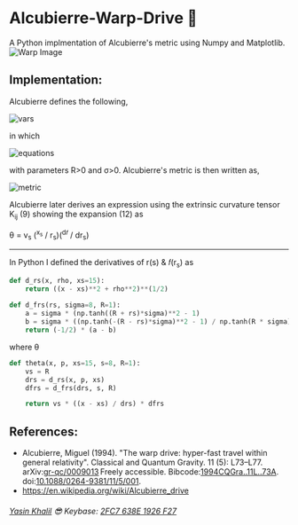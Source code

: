 # Alcubierre-Warp-Drive :rocket:
A Python implmentation of Alcubierre's metric using Numpy and Matplotlib.
![Warp Image](https://github.com/ysnkhll/Alcubierre-Warp-Drive/blob/master/graph.png)

## Implementation:
Alcubierre defines the following,

![vars](https://wikimedia.org/api/rest_v1/media/math/render/svg/59ae8beb08bae255e40962f098bd9ac6f042a3d6)

in which

![equations](https://wikimedia.org/api/rest_v1/media/math/render/svg/a79c6cc361dd5feaff2c768d482263ce5f3c76c6)

with parameters R>0 and σ>0. Alcubierre's metric is then written as,

![metric](https://wikimedia.org/api/rest_v1/media/math/render/svg/34fc4fd0c1af54c827eafabc29cb44fa7341c948)

Alcubierre later derives an expression using the extrinsic curvature tensor K<sub>ij</sub> (9)
showing the expansion (12) as

θ = v<sub>s</sub> (<sup>x<sub>s</sub></sup> / r<sub>s</sub>)(<sup>d𝑓</sup> / dr<sub>s</sub>)

---
In Python I defined the derivatives of r(s) & 𝑓(r<sub>s</sub>) as
```python
def d_rs(x, rho, xs=15):
    return ((x - xs)**2 + rho**2)**(1/2)
    
def d_frs(rs, sigma=8, R=1):
    a = sigma * (np.tanh((R + rs)*sigma)**2 - 1)
    b = sigma * ((np.tanh(-(R - rs)*sigma)**2 - 1) / np.tanh(R * sigma))
    return (-1/2) * (a - b)
```
where θ
```python
def theta(x, p, xs=15, s=8, R=1):
    vs = R
    drs = d_rs(x, p, xs)
    dfrs = d_frs(drs, s, R)

    return vs * ((x - xs) / drs) * dfrs
```

## References:
* Alcubierre, Miguel (1994). "The warp drive: hyper-fast travel within general relativity". Classical and Quantum Gravity. 11 (5): L73–L77. arXiv:[gr-qc/0009013](https://arxiv.org/abs/gr-qc/0009013) Freely accessible. Bibcode:[1994CQGra..11L..73A](http://adsabs.harvard.edu/abs/1994CQGra..11L..73A). doi:[10.1088/0264-9381/11/5/001](https://doi.org/10.1088%2F0264-9381%2F11%2F5%2F001).
* https://en.wikipedia.org/wiki/Alcubierre_drive

###### [Yasin Khalil](http://www.yasinkhalil.com) :sunglasses: Keybase: [2FC7 638E 1926 F27](https://keybase.io/ysnkhll)
